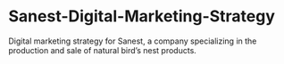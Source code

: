 # Sanest-Digital-Marketing-Strategy
Digital marketing strategy for Sanest, a company specializing in the production and sale of natural bird’s nest products.
